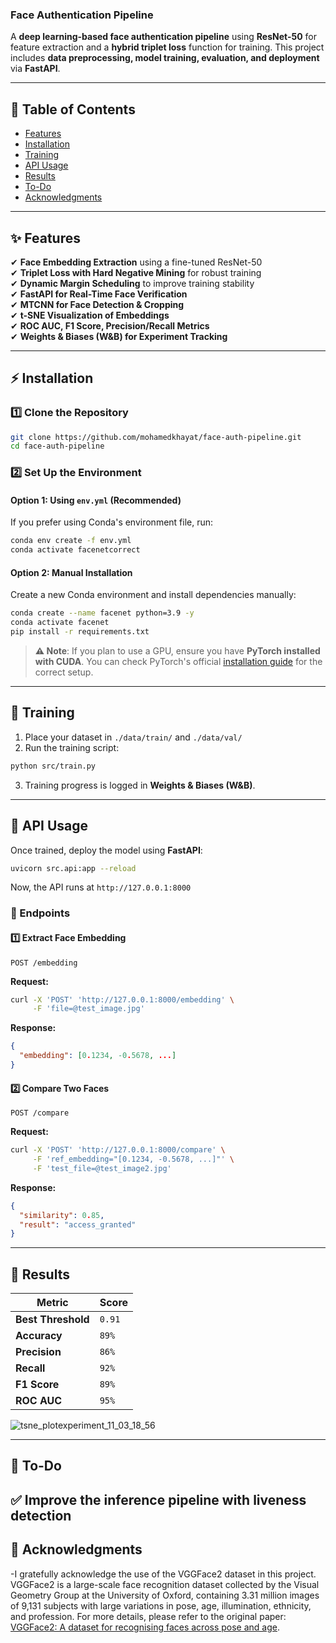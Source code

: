 ### **Face Authentication Pipeline**
A **deep learning-based face authentication pipeline** using **ResNet-50** for feature extraction and a **hybrid triplet loss** function for training. This project includes **data preprocessing, model training, evaluation, and deployment** via **FastAPI**.

---

## **📜 Table of Contents**
- [Features](#features)
- [Installation](#installation)
- [Training](#training)
- [API Usage](#api-usage)
- [Results](#results)
- [To-Do](#to-do)
- [Acknowledgments](#acknowledgments)

---

## **✨ Features**
✔ **Face Embedding Extraction** using a fine-tuned ResNet-50  
✔ **Triplet Loss with Hard Negative Mining** for robust training  
✔ **Dynamic Margin Scheduling** to improve training stability  
✔ **FastAPI for Real-Time Face Verification**  
✔ **MTCNN for Face Detection & Cropping**  
✔ **t-SNE Visualization of Embeddings**  
✔ **ROC AUC, F1 Score, Precision/Recall Metrics**  
✔ **Weights & Biases (W&B) for Experiment Tracking**  

---

## **⚡ Installation**
### **1️⃣ Clone the Repository**
```bash
git clone https://github.com/mohamedkhayat/face-auth-pipeline.git
cd face-auth-pipeline
```

### **2️⃣ Set Up the Environment**

#### **Option 1: Using `env.yml` (Recommended)**
If you prefer using Conda's environment file, run:
```bash
conda env create -f env.yml
conda activate facenetcorrect
```

#### **Option 2: Manual Installation**
Create a new Conda environment and install dependencies manually:
```bash
conda create --name facenet python=3.9 -y
conda activate facenet
pip install -r requirements.txt
```

> **⚠ Note**: If you plan to use a GPU, ensure you have **PyTorch installed with CUDA**. You can check PyTorch's official [installation guide](https://pytorch.org/get-started/locally/) for the correct setup.

---

## **🎯 Training**
1. Place your dataset in `./data/train/` and `./data/val/`
2. Run the training script:
```bash
python src/train.py
```
3. Training progress is logged in **Weights & Biases (W&B)**.

---

## **🚀 API Usage**
Once trained, deploy the model using **FastAPI**:
```bash
uvicorn src.api:app --reload
```
Now, the API runs at `http://127.0.0.1:8000`

### **📌 Endpoints**
#### **1️⃣ Extract Face Embedding**
```http
POST /embedding
```
**Request:**
```bash
curl -X 'POST' 'http://127.0.0.1:8000/embedding' \
     -F 'file=@test_image.jpg'
```
**Response:**
```json
{
  "embedding": [0.1234, -0.5678, ...]
}
```

#### **2️⃣ Compare Two Faces**
```http
POST /compare
```
**Request:**
```bash
curl -X 'POST' 'http://127.0.0.1:8000/compare' \
     -F 'ref_embedding="[0.1234, -0.5678, ...]"' \
     -F 'test_file=@test_image2.jpg'
```
**Response:**
```json
{
  "similarity": 0.85,
  "result": "access_granted"
}
```

---

## **🔬 Results**
| Metric           | Score |
|-----------------|-------|
| **Best Threshold** | `0.91` |
| **Accuracy**     | `89%` |
| **Precision**    | `86%` |
| **Recall**       | `92%` |
| **F1 Score**     | `89%` |
| **ROC AUC**      | `95%` |

![tsne_plotexperiment_11_03_18_56](https://github.com/user-attachments/assets/1ae679f5-3188-4509-9f26-ed85859f0792)

---

## **📌 To-Do**
✅ Improve the inference pipeline with liveness detection  
---

## **🙌 Acknowledgments**
-I gratefully acknowledge the use of the VGGFace2 dataset in this project. VGGFace2 is a large-scale face recognition dataset collected by the Visual Geometry Group at the University of Oxford, containing 3.31 million images of 9,131 subjects with large variations in pose, age, illumination, ethnicity, and profession. For more details, please refer to the original paper: [VGGFace2: A dataset for recognising faces across pose and age](https://www.robots.ox.ac.uk/~vgg/publications/2018/Cao18/cao18.pdf).


